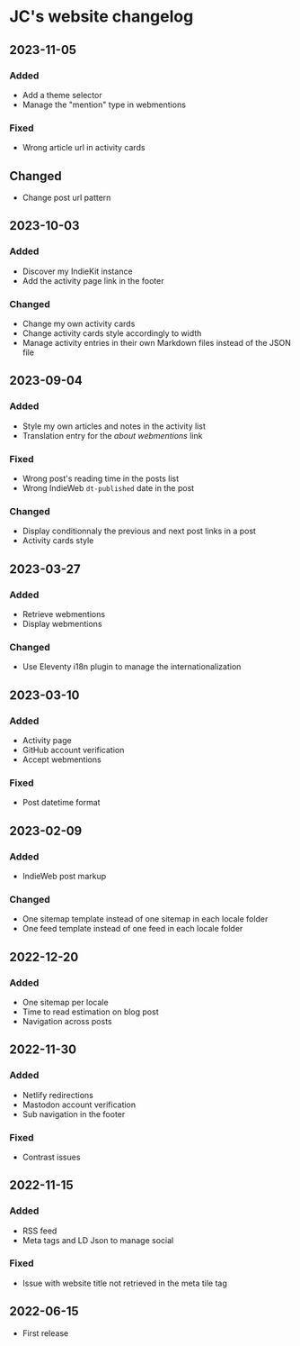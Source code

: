 # JC's website changelog

## 2023-11-05

### Added

- Add a theme selector
- Manage the "mention" type in webmentions

### Fixed

- Wrong article url in activity cards

## Changed

- Change post url pattern

## 2023-10-03

### Added

- Discover my IndieKit instance
- Add the activity page link in the footer

### Changed

- Change my own activity cards
- Change activity cards style accordingly to width
- Manage activity entries in their own Markdown files instead of the JSON file

## 2023-09-04

### Added

- Style my own articles and notes in the activity list
- Translation entry for the _about webmentions_ link

### Fixed

- Wrong post's reading time in the posts list
- Wrong IndieWeb `dt-published` date in the post

### Changed

- Display conditionnaly the previous and next post links in a post
- Activity cards style

## 2023-03-27

### Added

- Retrieve webmentions
- Display webmentions

### Changed

- Use Eleventy i18n plugin to manage the internationalization

## 2023-03-10

### Added

- Activity page
- GitHub account verification
- Accept webmentions

### Fixed

- Post datetime format

## 2023-02-09

### Added

- IndieWeb post markup

### Changed

- One sitemap template instead of one sitemap in each locale folder
- One feed template instead of one feed in each locale folder

## 2022-12-20

### Added

- One sitemap per locale
- Time to read estimation on blog post
- Navigation across posts

## 2022-11-30

### Added

- Netlify redirections
- Mastodon account verification
- Sub navigation in the footer

### Fixed

- Contrast issues

## 2022-11-15

### Added

- RSS feed
- Meta tags and LD Json to manage social

### Fixed

- Issue with website title not retrieved in the meta tile tag

## 2022-06-15

- First release
